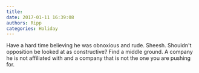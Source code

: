 ```yaml
---
title: 
date: 2017-01-11 16:39:08
authors: Ripp
categories: Holiday
---
```


 Have a hard time believing he was obnoxious and rude. Sheesh. Shouldn't opposition be looked at as constructive? Find a middle ground. A company he is not affiliated with and a company that is not the one you are pushing for.